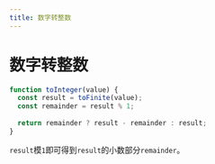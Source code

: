 ```yaml
---
title: 数字转整数
---
```


# 数字转整数

```js
function toInteger(value) {
  const result = toFinite(value);
  const remainder = result % 1;
  
  return remainder ? result - remainder : result;
}
```

`result`模`1`即可得到`result`的小数部分`remainder`。

